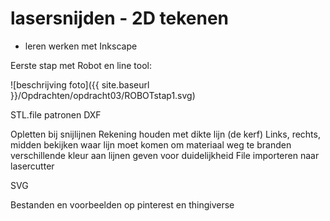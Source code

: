 # lasersnijden - 2D tekenen

* leren werken met Inkscape

Eerste stap met Robot en line tool:

![beschrijving foto]({{ site.baseurl }}/Opdrachten/opdracht03/ROBOTstap1.svg)

STL.file
patronen DXF

Opletten bij snijlijnen
Rekening houden met dikte lijn (de kerf)
Links, rechts, midden bekijken waar lijn moet komen om materiaal weg te branden
verschillende kleur aan lijnen geven voor duidelijkheid
File importeren naar lasercutter

SVG

Bestanden en voorbeelden op pinterest en thingiverse